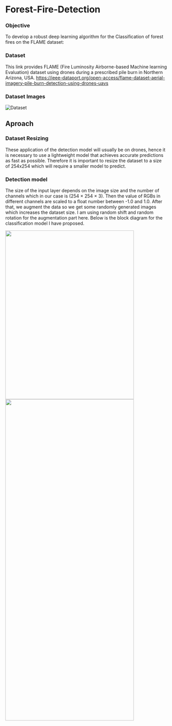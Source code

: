 # Forest-Fire-Detection

### Objective 
To develop a robust deep learning algorithm for the Classification of forest
fires on the FLAME dataset:

### Dataset
This link provides FLAME (Fire Luminosity Airborne-based Machine learning Evaluation) dataset using drones during a prescribed pile burn in Northern Arizona, USA. 
https://ieee-dataport.org/open-access/flame-dataset-aerial-imagery-pile-burn-detection-using-drones-uavs

### Dataset Images

![Dataset](https://github.com/Ananth864/Forest-Fire-Detection/assets/85446106/d052931b-2a64-4198-b195-852d9edf690b)

## Aproach 
### Dataset Resizing
These application of the detection model will usually be on drones, hence it is necessary to use a lightweight model that achieves accurate predictions as fast as possible. Therefore it is important to resize the dataset to a size of 254x254 which will require a smaller model to predict. 

### Detection model
The size of the input layer depends on the image size and the number of channels
which in our case is (254 × 254 × 3). Then the value of RGBs in different channels are
scaled to a float number between -1.0 and 1.0. After that, we augment the data so we
get some randomly generated images which increases the dataset size. I am using
random shift and random rotation for the augmentation part here.
Below is the block diagram for the classification model I have proposed.

<img src="https://github.com/Ananth864/Forest-Fire-Detection/assets/85446106/4b52294e-557e-4dca-929e-1b5d76f67db1" width="400" height="525"> <img src="https://github.com/Ananth864/Forest-Fire-Detection/assets/85446106/4b52294e-557e-4dca-929e-1b5d76f67db1" width="400" height="1000">





